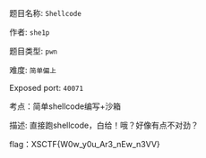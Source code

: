 题目名称: ```Shellcode```  

作者: ```she1p```  

题目类型: ```pwn```  

难度: ```简单偏上```  

Exposed port: ```40071```   

考点：简单shellcode编写+沙箱

描述: 直接跑shellcode，白给！哦？好像有点不对劲？

flag：XSCTF{W0w_y0u_Ar3_nEw_n3VV}



